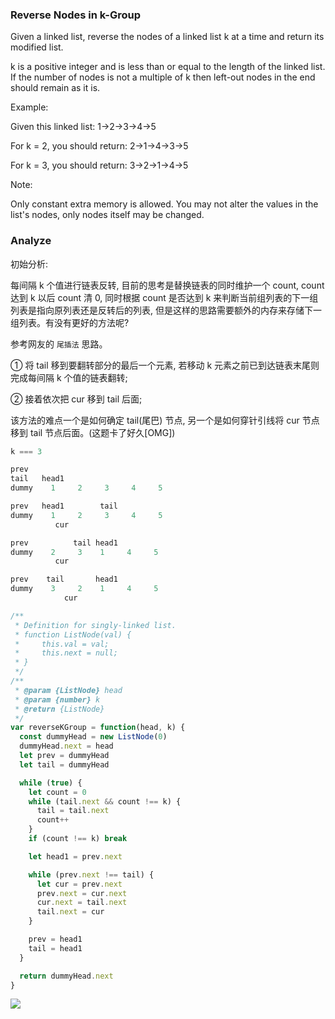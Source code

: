 ### Reverse Nodes in k-Group

Given a linked list, reverse the nodes of a linked list k at a time and return its modified list.

k is a positive integer and is less than or equal to the length of the linked list. If the number of nodes is not a multiple of k then left-out nodes in the end should remain as it is.

Example:

Given this linked list: 1->2->3->4->5

For k = 2, you should return: 2->1->4->3->5

For k = 3, you should return: 3->2->1->4->5

Note:

Only constant extra memory is allowed.
You may not alter the values in the list's nodes, only nodes itself may be changed.

### Analyze

初始分析:

每间隔 k 个值进行链表反转, 目前的思考是替换链表的同时维护一个 count, count 达到 k 以后 count 清 0, 同时根据 count 是否达到 k 来判断当前组列表的下一组列表是指向原列表还是反转后的列表, 但是这样的思路需要额外的内存来存储下一组列表。有没有更好的方法呢?

参考网友的 `尾插法` 思路。

① 将 tail 移到要翻转部分的最后一个元素, 若移动 k 元素之前已到达链表末尾则完成每间隔 k 个值的链表翻转;

② 接着依次把 cur 移到 tail 后面;

该方法的难点一个是如何确定 tail(尾巴) 节点, 另一个是如何穿针引线将 cur 节点移到 tail 节点后面。(这题卡了好久[OMG])

```js
k === 3

prev
tail   head1
dummy    1     2     3     4     5

prev   head1        tail
dummy    1     2     3     4     5
	      cur

prev          tail head1
dummy    2     3    1     4     5
	      cur

prev    tail       head1
dummy    3     2    1     4     5
		    cur
```

```js
/**
 * Definition for singly-linked list.
 * function ListNode(val) {
 *     this.val = val;
 *     this.next = null;
 * }
 */
/**
 * @param {ListNode} head
 * @param {number} k
 * @return {ListNode}
 */
var reverseKGroup = function(head, k) {
  const dummyHead = new ListNode(0)
  dummyHead.next = head
  let prev = dummyHead
  let tail = dummyHead

  while (true) {
    let count = 0
    while (tail.next && count !== k) {
      tail = tail.next
      count++
    }
    if (count !== k) break

    let head1 = prev.next

    while (prev.next !== tail) {
      let cur = prev.next
      prev.next = cur.next
      cur.next = tail.next
      tail.next = cur
    }

    prev = head1
    tail = head1
  }

  return dummyHead.next
}
```

![](http://with.muyunyun.cn/27da17a1a3c81ffe4aa6beefaef0de18.jpg)
